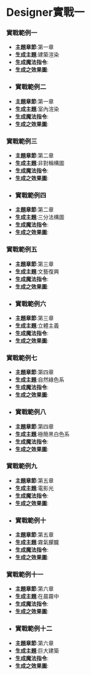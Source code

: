 # Designer實戰一
### 實戰範例一
- **主題章節**:第一章
- **生成主題**:建築渲染
- **生成魔法指令**:
- **生成之效果圖**:
- ### 實戰範例二
- **主題章節**:第一章
- **生成主題**:室內渲染
- **生成魔法指令**:
- **生成之效果圖**:
### 實戰範例三
- **主題章節**:第二章
- **生成主題**:非對稱構圖
- **生成魔法指令**:
- **生成之效果圖**:
- ### 實戰範例四
- **主題章節**:第二章
- **生成主題**:三分法構圖
- **生成魔法指令**:
- **生成之效果圖**:
### 實戰範例五
- **主題章節**:第三章
- **生成主題**:文藝復興
- **生成魔法指令**:
- **生成之效果圖**:
- ### 實戰範例六
- **主題章節**:第三章
- **生成主題**:立體主義
- **生成魔法指令**:
- **生成之效果圖**:
### 實戰範例七
- **主題章節**:第四章
- **生成主題**:自然綠色系
- **生成魔法指令**:
- **生成之效果圖**:
- ### 實戰範例八
- **主題章節**:第四章
- **生成主題**:極簡黑白色系
- **生成魔法指令**:
- **生成之效果圖**:
### 實戰範例九
- **主題章節**:第五章
- **生成主題**:電影光
- **生成魔法指令**:
- **生成之效果圖**:
- ### 實戰範例十
- **主題章節**:第五章
- **生成主題**:霧氣朦朧
- **生成魔法指令**:
- **生成之效果圖**:
### 實戰範例十一
- **主題章節**:第六章
- **生成主題**:在晨霧中
- **生成魔法指令**:
- **生成之效果圖**:
- ### 實戰範例十二
- **主題章節**:第六章
- **生成主題**:巨大建築
- **生成魔法指令**:
- **生成之效果圖**:


